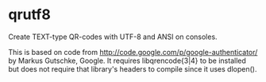 qrutf8
======

Create TEXT-type QR-codes with UTF-8 and ANSI on consoles.

This is based on code from http://code.google.com/p/google-authenticator/ by Markus Gutschke, Google. It requires libqrencode{3|4} to be installed but does not require that library's headers to compile since it uses dlopen().
